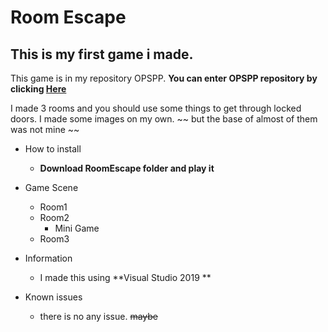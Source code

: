 # Room Escape
## This is my first game i made.

This game is in my repository OPSPP.
**You can enter OPSPP repository by clicking [Here](https://github.com/FYpingping/OPSPP.git)**


I made 3 rooms and you should use some things to get through locked doors.
I made some images on my own. ~~ but the base of almost of them was not mine ~~



* How to install 
  * **Download RoomEscape folder and play it**

* Game Scene
  * Room1
  * Room2
    * Mini Game
  * Room3


* Information
  * I made this using **Visual Studio 2019 **


* Known issues
  * there is no any issue. ~~maybe~~
